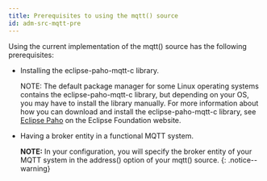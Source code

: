 ```yaml
---
title: Prerequisites to using the mqtt() source
id: adm-src-mqtt-pre
---
```


Using the current implementation of the mqtt() source has the
following prerequisites:

- Installing the eclipse-paho-mqtt-c library.

    NOTE: The default package manager for some Linux operating systems
    contains the eclipse-paho-mqtt-c library, but depending on your OS,
    you may have to install the library manually. For more information
    about how you can download and install the eclipse-paho-mqtt-c
    library, see [Eclipse
    Paho](https://www.eclipse.org/paho/index.php?page=clients/c/index.php)
    on the Eclipse Foundation website.

- Having a broker entity in a functional MQTT system.

    **NOTE:** In your configuration, you will specify the broker entity of
    your MQTT system in the address() option of your mqtt() source.
    {: .notice--warning}
